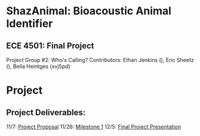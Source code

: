 # ShazAnimal: Bioacoustic Animal Identifier

## ECE 4501: Final Project
Project Group #2: Who's Calling?
Contributors: Ethan Jenkins (), Eric Sheetz (), Bella Heintges (xvj5pd)

# Project 
## Project Deliverables:
11/7: [Project Proposal](Project_Proposal.md)
11/26: [Milestone 1](Milestone_1.md)
12/5: [Final Project Presentation](Final_Project_Presentation.pdf)
